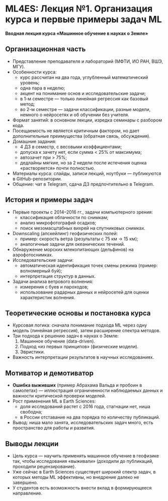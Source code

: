 # ML4ES: Лекция №1. Организация курса и первые примеры задач ML
**Вводная лекция курса «Машинное обучение в науках о Земле»**

## Организационная часть
- Представление преподавателя и лабораторий (МФТИ, ИО РАН, ВШЭ, МГУ).
- Особенности курса:
  - курс рассчитан на два года, углубленный математический уровень;
  - одна пара в неделю;
  - акцент на понимание основ и исследовательские задачи;
  - в 1-м семестре — только линейная регрессия как базовый метод;
  - во 2-м семестре — задачи классификации, разные модели, немного о нейросетях и об обучении без учителя.
- Формат занятий: в основном лекции, изредка семинары с разбором кода.
- Посещаемость не является критичным фактором, но дает дополнительные преимущества (обратная связь, обсуждения).
- Домашние задания:
  - 4 ДЗ в семестр, с весовыми коэффициентами;
  - допуска к зачету нет, если сумма < 25% от максимума;
  - автозачет при > 75%;
  - дедлайны мягкие, но за 2 недели после истечения оценка «растворяется» почти полностью.
- Материалы курса: слайды, записи лекций, ноутбуки — публикуются в GitHub-репозитории.
- Общение: чат в Telegram, сдача ДЗ предпочтительно в Telegram.

## История и примеры задач
- Первые проекты с 2014–2016 гг., задачи компьютерного зрения:
  - классификация облачности по снимкам;
  - анализ микрофотографий осадков;
  - поиск мезомасштабных вихрей на спутниковых снимках.
- Downscaling (апскейлинг) геофизических полей:
  - пример: скорость ветра (результаты с 75 км → 15 км);
  - аналогичные задачи для океанических течений.
- Обнаружение морских млекопитающих (дельфинов) на аэрофотоснимках.
- Исследовательские задачи:
  - автоматическая идентификация точек смены режима (пример: волномерный буй);
  - интерпретация структур в данных.
- Задачи анализа ветрового волнения:
  - измерения с буев и пароходов;
  - использование радарных данных и нейросетей для оценки характеристик волнения.

## Теоретические основы и постановка курса
- Курсовая логика: сначала понимание подхода ML через одну модель (линейная регрессия), затем расширение спектра методов.
- Три подхода к решению задач в науках о Земле:
  1. Машинное обучение (data-driven).
  2. Подход «из первых принципов» (физические модели).
  3. Эвристики.
- Важность интерпретации результатов в научных исследованиях.

## Мотиватор и демотиватор
- **Ошибка выживших** (пример Абрахама Вальда и пробоин в самолетах) — иллюстрация ограниченности наблюдаемых данных и важности критической проверки моделей.
- Рост применения ML в Earth Sciences:
  - доля исследований растет с 2016 года, стагнации нет, ниша свободна;
  - в России отставание на два порядка по количеству публикаций.
- Вывод: ниша мало занята, исследовательских задач много, есть пространство для работы и развития.

## Выводы лекции
- Цель курса — научить применять машинное обучение в геофизике так, чтобы исследования «выживали» (доходили до публикаций, проходили рецензирование).
- Уже сейчас в Earth Sciences существует широкий спектр задач, в которых методы ML эффективны, но внедрение далеко не завершено.
- У студентов есть возможность внести вклад в формирующееся направление.
